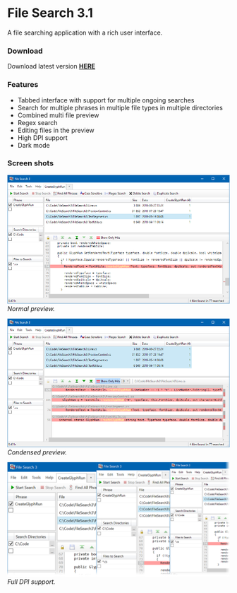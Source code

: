 File Search 3.1
=============

A file searching application with a rich user interface. 

### Download
Download latest version **[HERE](https://jonashertzman.github.io/FileSearch3/download/FileSearch3.zip)**

### Features
- Tabbed interface with support for multiple ongoing searches
- Search for multiple phrases in multiple file types in multiple directories
- Combined multi file preview
- Regex search
- Editing files in the preview
- High DPI support
- Dark mode

### Screen shots
![screen](docs/images/screen1.png)  
*Normal preview.*

![screen](docs/images/screen2.png)  
*Condensed preview.*

![screen](docs/images/screen3.png)  
*Full DPI support.*
